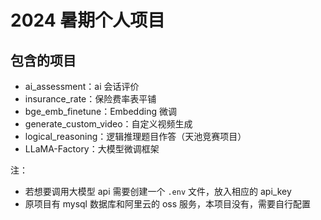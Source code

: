 # 2024 暑期个人项目

## 包含的项目
- ai_assessment：ai 会话评价
- insurance_rate：保险费率表平铺
- bge_emb_finetune：Embedding 微调
- generate_custom_video：自定义视频生成
- logical_reasoning：逻辑推理题目作答（天池竞赛项目）
- LLaMA-Factory：大模型微调框架

注：
- 若想要调用大模型 api 需要创建一个 ```.env``` 文件，放入相应的 api_key
- 原项目有 mysql 数据库和阿里云的 oss 服务，本项目没有，需要自行配置
